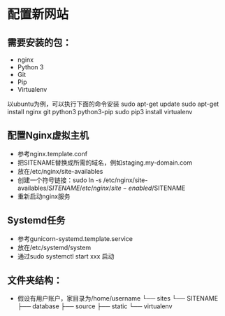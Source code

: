 配置新网站
========

## 需要安装的包：
* nginx
* Python 3
* Git
* Pip
* Virtualenv

以ubuntu为例，可以执行下面的命令安装
 sudo apt-get update
 sudo apt-get install nginx git python3 python3-pip
 sudo pip3 install virtualenv

## 配置Nginx虚拟主机
 * 参考nginx.template.conf
 * 把SITENAME替换成所需的域名，例如staging.my-domain.com
 * 放在/etc/nginx/site-availables
 * 创建一个符号链接：sudo ln -s /etc/nginx/site-availables/$SITENAME /etc/nginx/site-enabled/$SITENAME
 * 重新启动nginx服务


## Systemd任务
 * 参考gunicorn-systemd.template.service
 * 放在/etc/systemd/system
 * 通过sudo systemctl start xxx 启动

## 文件夹结构：
 * 假设有用户账户，家目录为/home/username
 └── sites
    └── SITENAME
        ├── database
        ├── source
        ├── static
        └── virtualenv
